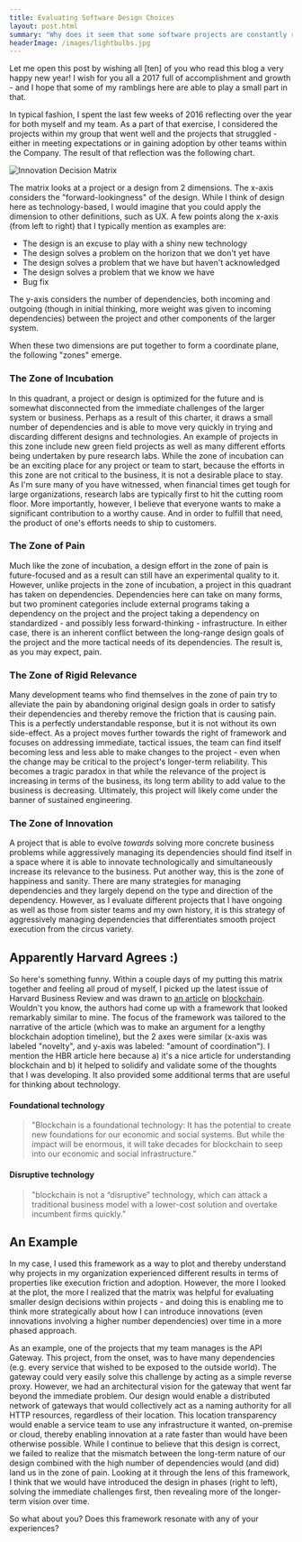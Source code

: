 ```yaml
---
title: Evaluating Software Design Choices
layout: post.html
summary: "Why does it seem that some software projects are constantly running into barrier after barrier when it comes to adoption while others sail smoothly into acceptance? I've put together a framework to try and help answer this question as well as to guide future decision making."
headerImage: /images/lightbulbs.jpg
---
```


Let me open this post by wishing all [ten] of you who read this blog a very happy new year! I wish for you all a 2017 full of accomplishment and growth - and I hope that some of my ramblings here are able to play a small part in that.

In typical fashion, I spent the last few weeks of 2016 reflecting over the year for both myself and my team. As a part of that exercise, I considered the projects within my group that went well and the projects that struggled - either in meeting expectations or in gaining adoption by other teams within the Company. The result of that reflection was the following chart.

![Innovation Decision Matrix](/images/innovation-decision-matrix.png)

The matrix looks at a project or a design from 2 dimensions. The x-axis considers the "forward-lookingness" of the design. While I think of design here as technology-based, I would imagine that you could apply the dimension to other definitions, such as UX. A few points along the x-axis (from left to right) that I typically mention as examples are:

* The design is an excuse to play with a shiny new technology
* The design solves a problem on the horizon that we don't yet have
* The design solves a problem that we have but haven't acknowledged
* The design solves a problem that we know we have
* Bug fix

The y-axis considers the number of dependencies, both incoming and outgoing (though in initial thinking, more weight was given to incoming dependencies) between the project and other components of the larger system.

When these two dimensions are put together to form a coordinate plane, the following "zones" emerge.

### The Zone of Incubation
In this quadrant, a project or design is optimized for the future and is somewhat disconnected from the immediate challenges of the larger system or business. Perhaps as a result of this charter, it draws a small number of dependencies and is able to move very quickly in trying and discarding different designs and technologies. An example of projects in this zone include new green field projects as well as many different efforts being undertaken by pure research labs. While the zone of incubation can be an exciting place for any project or team to start, because the efforts in this zone are not critical to the business, it is not a desirable place to stay. As I'm sure many of you have witnessed, when financial times get tough for large organizations, research labs are typically first to hit the cutting room floor. More importantly, however, I believe that everyone wants to make a significant contribution to a worthy cause. And in order to fulfill that need, the product of one's efforts needs to ship to customers.

### The Zone of Pain
Much like the zone of incubation, a design effort in the zone of pain is future-focused and as a result can still have an experimental quality to it. However, unlike projects in the zone of incubation, a project in this quadrant has taken on dependencies. Dependencies here can take on many forms, but two prominent categories include external programs taking a dependency on the project and the project taking a dependency on standardized - and possibly less forward-thinking - infrastructure. In either case, there is an inherent conflict between the long-range design goals of the project and the more tactical needs of its dependencies. The result is, as you may expect, pain.

### The Zone of Rigid Relevance
Many development teams who find themselves in the zone of pain try to alleviate the pain by abandoning original design goals in order to satisfy their dependencies and thereby remove the friction that is causing pain. This is a perfectly understandable response, but it is not without its own side-effect. As a project moves further towards the right of framework and focuses on addressing immediate, tactical issues, the team can find itself becoming less and less able to make changes to the project - even when the change may be critical to the project's longer-term reliability. This becomes a tragic paradox in that while the relevance of the project is increasing in terms of the business, its long term ability to add value to the business is decreasing. Ultimately, this project will likely come under the banner of sustained engineering.

### The Zone of Innovation
A project that is able to evolve _towards_ solving more concrete business problems while aggressively managing its dependencies should find itself in a space where it is able to innovate technologically and simultaneously increase its relevance to the business. Put another way, this is the zone of happiness and sanity. There are many strategies for managing dependencies and they largely depend on the type and direction of the dependency. However, as I evaluate different projects that I have ongoing as well as those from sister teams and my own history, it is this strategy of aggressively managing dependencies that differentiates smooth project execution from the circus variety.

## Apparently Harvard Agrees :)
So here's something funny. Within a couple days of my putting this matrix together and feeling all proud of myself, I picked up the latest issue of Harvard Business Review and was drawn to [an article](https://hbr.org/2017/01/the-truth-about-blockchain) on [blockchain](https://www.customlogocases.com/blog/b2b-blockchain/). Wouldn't you know, the authors had come up with a framework that looked remarkably similar to mine. The focus of the framework was tailored to the narrative of the article (which was to make an argument for a lengthy blockchain adoption timeline), but the 2 axes were  similar (x-axis was labeled "novelty", and y-axis was labeled: "amount of coordination"). I mention the HBR article here because a) it's a nice article for understanding blockchain and b) it helped to solidify and validate some of the thoughts that I was developing. It also provided some additional terms that are useful for thinking about technology.

#### Foundational technology
> "Blockchain is a foundational technology: It has the potential to create new foundations for our economic and social systems. But while the impact will be enormous, it will take decades for blockchain to seep into our economic and social infrastructure."

#### Disruptive technology
> "blockchain is not a “disruptive” technology, which can attack a traditional business model with a lower-cost solution and overtake incumbent firms quickly."

## An Example

In my case, I used this framework as a way to plot and thereby understand why projects in my organization experienced different results in terms of properties like execution friction and adoption. However, the more I looked at the plot, the more I realized that the matrix was helpful for evaluating smaller design decisions within projects - and doing this is enabling me to think more strategically about how I can introduce innovations (even innovations involving a higher number dependencies) over time in a more phased approach.

As an example, one of the projects that my team manages is the API Gateway. This project, from the onset, was to have many dependencies (e.g. every service that wished to be exposed to the outside world). The gateway could very easily solve this challenge by acting as a simple reverse proxy. However, we had an architectural vision for the gateway that went far beyond the immediate problem. Our design would enable a distributed network of gateways that would collectively act as a naming authority for all HTTP resources, regardless of their location. This location transparency would enable a service team to use any infrastructure it wanted, on-premise or cloud, thereby enabling innovation at a rate faster than would have been otherwise possible. While I continue to believe that this design is correct, we failed to realize that the mismatch between the long-term nature of our design combined with the high number of dependencies would (and did) land us in the zone of pain. Looking at it through the lens of this framework, I think that we would have introduced the design in phases (right to left), solving the immediate challenges first, then revealing more of the longer-term vision over time.

So what about you? Does this framework resonate with any of your experiences?
